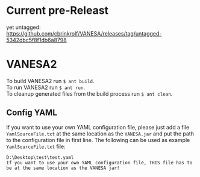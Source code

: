 # Current pre-Releast
yet untagged:
https://github.com/cbrinkrolf/VANESA/releases/tag/untagged-5342dbc5f8f1db6a8798

# VANESA2
To build VANESA2 run `$ ant build`.  
To run VANESA2 run `$ ant run`.  
To cleanup generated files from the build process run `$ ant clean`.

## Config YAML
If you want to use your own YAML configuration file, please just add a file `YamlSourceFile.txt` at the same location as the `VANESA.jar` and put the path to the configuration file in first line. The following can be used as example `YamlSourceFile.txt` file:

```
D:\Desktop\test\test.yaml
If you want to use your own YAML configuration file, THIS file has to be at the same location as the VANESA jar!
```
